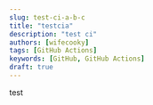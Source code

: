 ```yaml
---
slug: test-ci-a-b-c
title: "testcia"
description: "test ci"
authors: [wifecooky]
tags: [GitHub Actions]
keywords: [GitHub, GitHub Actions]
draft: true
---
```


test
